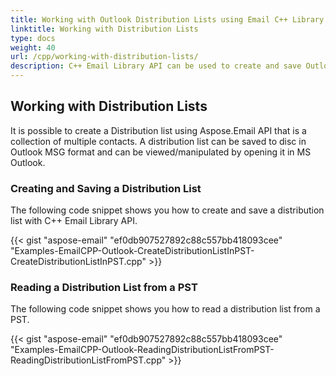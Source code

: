 ```yaml
---
title: Working with Outlook Distribution Lists using Email C++ Library 
linktitle: Working with Distribution Lists
type: docs
weight: 40
url: /cpp/working-with-distribution-lists/
description: C++ Email Library API can be used to create and save Outlook Distribution list that is a collection of multiple contacts and read it from PST.
---
```


## **Working with Distribution Lists**
It is possible to create a Distribution list using Aspose.Email API that is a collection of multiple contacts. A distribution list can be saved to disc in Outlook MSG format and can be viewed/manipulated by opening it in MS Outlook.

### **Creating and Saving a Distribution List**
The following code snippet shows you how to create and save a distribution list with C++ Email Library API.

{{< gist "aspose-email" "ef0db907527892c88c557bb418093cee" "Examples-EmailCPP-Outlook-CreateDistributionListInPST-CreateDistributionListInPST.cpp" >}}

### **Reading a Distribution List from a PST**
The following code snippet shows you how to read a distribution list from a PST.

{{< gist "aspose-email" "ef0db907527892c88c557bb418093cee" "Examples-EmailCPP-Outlook-ReadingDistributionListFromPST-ReadingDistributionListFromPST.cpp" >}}
